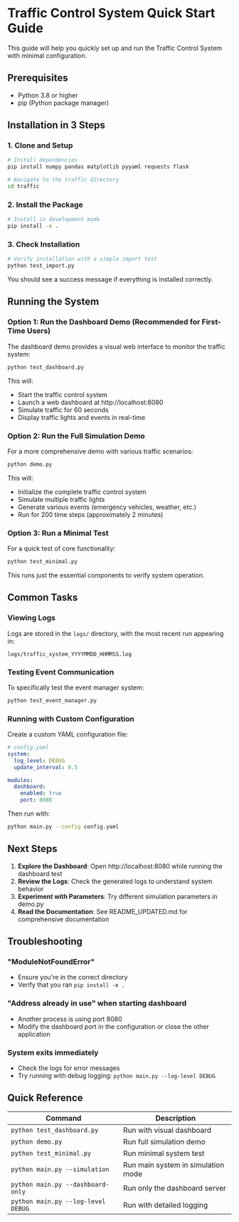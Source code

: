 # Traffic Control System Quick Start Guide

This guide will help you quickly set up and run the Traffic Control System with minimal configuration.

## Prerequisites

- Python 3.8 or higher
- pip (Python package manager)

## Installation in 3 Steps

### 1. Clone and Setup

```bash
# Install dependencies
pip install numpy pandas matplotlib pyyaml requests flask

# Navigate to the traffic directory
cd traffic
```

### 2. Install the Package

```bash
# Install in development mode
pip install -e .
```

### 3. Check Installation

```bash
# Verify installation with a simple import test
python test_import.py
```

You should see a success message if everything is installed correctly.

## Running the System

### Option 1: Run the Dashboard Demo (Recommended for First-Time Users)

The dashboard demo provides a visual web interface to monitor the traffic system:

```bash
python test_dashboard.py
```

This will:
- Start the traffic control system
- Launch a web dashboard at http://localhost:8080
- Simulate traffic for 60 seconds
- Display traffic lights and events in real-time

### Option 2: Run the Full Simulation Demo

For a more comprehensive demo with various traffic scenarios:

```bash
python demo.py
```

This will:
- Initialize the complete traffic control system
- Simulate multiple traffic lights
- Generate various events (emergency vehicles, weather, etc.)
- Run for 200 time steps (approximately 2 minutes)

### Option 3: Run a Minimal Test

For a quick test of core functionality:

```bash
python test_minimal.py
```

This runs just the essential components to verify system operation.

## Common Tasks

### Viewing Logs

Logs are stored in the `logs/` directory, with the most recent run appearing in:
```
logs/traffic_system_YYYYMMDD_HHMMSS.log
```

### Testing Event Communication

To specifically test the event manager system:

```bash
python test_event_manager.py
```

### Running with Custom Configuration

Create a custom YAML configuration file:

```yaml
# config.yaml
system:
  log_level: DEBUG
  update_interval: 0.5

modules:
  dashboard:
    enabled: true
    port: 8080
```

Then run with:

```bash
python main.py --config config.yaml
```

## Next Steps

1. **Explore the Dashboard**: Open http://localhost:8080 while running the dashboard test
2. **Review the Logs**: Check the generated logs to understand system behavior
3. **Experiment with Parameters**: Try different simulation parameters in demo.py
4. **Read the Documentation**: See README_UPDATED.md for comprehensive documentation

## Troubleshooting

### "ModuleNotFoundError"
- Ensure you're in the correct directory
- Verify that you ran `pip install -e .`

### "Address already in use" when starting dashboard
- Another process is using port 8080
- Modify the dashboard port in the configuration or close the other application

### System exits immediately
- Check the logs for error messages
- Try running with debug logging: `python main.py --log-level DEBUG`

## Quick Reference

| Command | Description |
|---------|-------------|
| `python test_dashboard.py` | Run with visual dashboard |
| `python demo.py` | Run full simulation demo |
| `python test_minimal.py` | Run minimal system test |
| `python main.py --simulation` | Run main system in simulation mode |
| `python main.py --dashboard-only` | Run only the dashboard server |
| `python main.py --log-level DEBUG` | Run with detailed logging | 